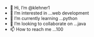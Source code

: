 - 👋 Hi, I’m @klehner1
- 👀 I’m interested in ...web development
- 🌱 I’m currently learning ...python
- 💞️ I’m looking to collaborate on ...java
- 📫 How to reach me ...100

<!---
klehner1/klehner1 is a ✨ special ✨ repository because its `README.md` (this file) appears on your GitHub profile.
You can click the Preview link to take a look at your changes.
--->

